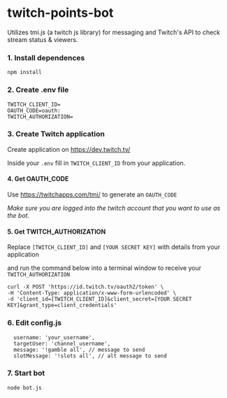 # twitch-points-bot
Utilizes tmi.js (a twitch js library) for messaging and Twitch's API to check stream status & viewers.

### 1. Install dependences
`npm install`


### 2. Create .env file
```
TWITCH_CLIENT_ID=
OAUTH_CODE=oauth:  
TWITCH_AUTHORIZATION=
```

### 3. Create Twitch application
Create application on https://dev.twitch.tv/ 

Inside your `.env` fill in `TWITCH_CLIENT_ID` from your application.

#### 4. Get OAUTH_CODE 
Use https://twitchapps.com/tmi/ to generate an `OAUTH_CODE`

*Make sure you are logged into the twitch account that you want to use as the bot.*



#### 5. Get TWITCH_AUTHORIZATION
Replace `[TWITCH_CLIENT_ID]` and `[YOUR SECRET KEY]` with details from your application

and run the command below into a terminal window to receive your `TWITCH_AUTHORIZATION` 
```
curl -X POST 'https://id.twitch.tv/oauth2/token' \
-H 'Content-Type: application/x-www-form-urlencoded' \
-d 'client_id=[TWITCH_CLIENT_ID]&client_secret=[YOUR SECRET KEY]&grant_type=client_credentials'
```

### 6. Edit config.js
```
  username: 'your_username',
  targetUser: 'channel_username',
  message: '!gamble all', // message to send
  slotMessage: '!slots all', // alt message to send
```

### 7. Start bot
`node bot.js`
